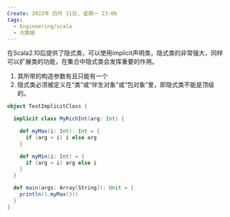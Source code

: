 ```yaml
---
Create: 2022年 四月 11日, 星期一 23:06
tags: 
  - Engineering/scala
  - 大数据
---
```

在Scala2.10后提供了隐式类，可以使用implicit声明类，隐式类的非常强大，同样可以扩展类的功能，在集合中隐式类会发挥重要的作用。

1. 其所带的构造参数有且只能有一个
2. 隐式类必须被定义在“类”或“伴生对象”或“包对象”里，即隐式类不能是顶级的。

```scala
object TestImplicitClass {

  implicit class MyRichInt(arg: Int) {

    def myMax(i: Int): Int = {
      if (arg < i) i else arg
    }

    def myMin(i: Int) = {
      if (arg < i) arg else i
    }
  }

  def main(args: Array[String]): Unit = {
    println(1.myMax(3))
  }
}
```






